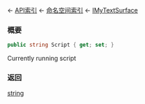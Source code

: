 ← [API索引](Api-Index) ← [命名空间索引](Namespace-Index) ← [IMyTextSurface](Sandbox.ModAPI.Ingame.IMyTextSurface)

### 概要

```csharp
public string Script { get; set; }
```

Currently running script

### 返回

[string](https://docs.microsoft.com/en-us/dotnet/api/System.String?view=netframework-4.6)

